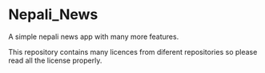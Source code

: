 # Nepali_News
A simple nepali news app with many more features.

This repository contains many licences from diferent repositories so please read all the license properly.
